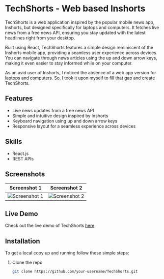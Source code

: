 # TechShorts - Web based Inshorts

TechShorts is a web application inspired by the popular mobile news app, Inshorts, but designed specifically for laptops and computers. It fetches live news from a free news API, ensuring you stay updated with the latest headlines right from your desktop.

Built using React, TechShorts features a simple design reminiscent of the Inshorts mobile app, providing a seamless user experience across devices. You can navigate through news articles using the up and down arrow keys, making it even easier to stay informed while on your computer.

As an avid user of Inshorts, I noticed the absence of a web app version for laptops and computers. So, I took it upon myself to fill that gap and create TechShorts.

## Features
- Live news updates from a free news API
- Simple and intuitive design inspired by Inshorts
- Keyboard navigation using up and down arrow keys
- Responsive layout for a seamless experience across devices

## Skills
- React.js
- REST APIs

## Screenshots
| Screenshot 1 | Screenshot 2 |
| ------------ | ------------ |
| ![Screenshot 1](path/to/screenshot1.png) | ![Screenshot 2](path/to/screenshot2.png) |

## Live Demo
Check out the live demo of TechShorts [here](https://your-live-demo-link.com).

## Installation
To get a local copy up and running follow these simple steps:

1. Clone the repo
   ```sh
   git clone https://github.com/your-username/TechShorts.git
